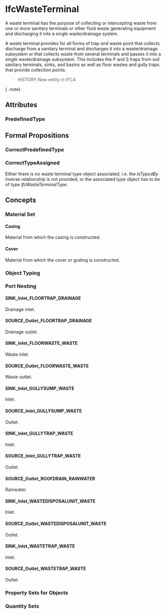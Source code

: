 # IfcWasteTerminal

A waste terminal has the purpose of collecting or intercepting waste from one or more sanitary terminals or other fluid waste generating equipment and discharging it into a single waste/drainage system.<!-- end of definition -->

A waste terminal provides for all forms of trap and waste point that collects discharge from a sanitary terminal and discharges it into a waste/drainage subsystem or that collects waste from several terminals and passes it into a single waste/drainage subsystem. This includes the P and S traps from soil sanitary terminals, sinks, and basins as well as floor wastes and gully traps that provide collection points.

> HISTORY New entity in IFC4

{ .note}
>

## Attributes

### PredefinedType


## Formal Propositions

### CorrectPredefinedType


### CorrectTypeAssigned
Either there is no waste terminal type object associated, i.e. the _IsTypedBy_ inverse relationship is not provided, or the associated type object has to be of type _IfcWasteTerminalType_.

## Concepts

### Material Set



#### Casing

Material from which the casing is constructed.

#### Cover

Material from which the cover or grating is constructed.

### Object Typing



### Port Nesting



#### SINK_Inlet_FLOORTRAP_DRAINAGE

Drainage inlet.

#### SOURCE_Outlet_FLOORTRAP_DRAINAGE

Drainage outlet.

#### SINK_Inlet_FLOORWASTE_WASTE

Waste inlet.

#### SOURCE_Outlet_FLOORWASTE_WASTE

Waste outlet.

#### SINK_Inlet_GULLYSUMP_WASTE

Inlet.

#### SOURCE_Inlet_GULLYSUMP_WASTE

Outlet.

#### SINK_Inlet_GULLYTRAP_WASTE

Inlet.

#### SOURCE_Inlet_GULLYTRAP_WASTE

Outlet.

#### SOURCE_Outlet_ROOFDRAIN_RAINWATER

Rainwater.

#### SINK_Inlet_WASTEDISPOSALUNIT_WASTE

Inlet.

#### SOURCE_Outlet_WASTEDISPOSALUNIT_WASTE

Outlet.

#### SINK_Inlet_WASTETRAP_WASTE

Inlet.

#### SOURCE_Outlet_WASTETRAP_WASTE

Outlet.

### Property Sets for Objects



### Quantity Sets



